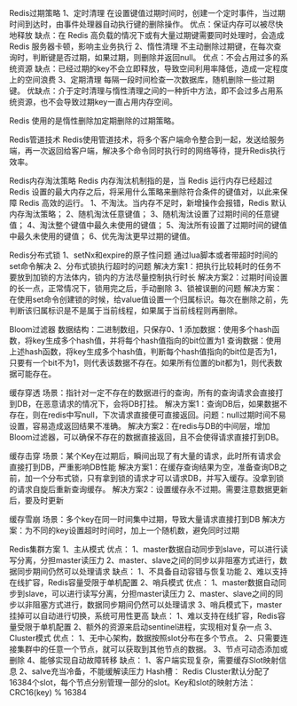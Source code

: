 Redis过期策略
1、定时清理
    在设置键值过期时间时，创建一个定时事件，当过期时间到达时，由事件处理器自动执行键的删除操作。
        优点：保证内存可以被尽快地释放
        缺点：在 Redis 高负载的情况下或有大量过期键需要同时处理时，会造成 Redis 服务器卡顿，影响主业务执行
2、惰性清理
    不主动删除过期键，在每次查询时，判断键是否过期，如果过期，则删除并返回null。
        优点：不会占用过多的系统资源
        缺点：已经过期的key不会立即释放，导致空间利用率降低，造成一定程度上的空间浪费
3、定期清理
    每隔一段时间检查一次数据库，随机删除一些过期键。
    优缺点：介于定时清理与惰性清理之间的一种折中方法，即不会过多占用系统资源，也不会导致过期key一直占用内存空间。

Redis 使用的是惰性删除加定期删除的过期策略。


Redis管道技术
    Redis使用管道技术，将多个客户端命令整合到一起，发送给服务端，再一次返回给客户端，解决多个命令同时执行时的网络等待，提升Redis执行效率。

Redis内存淘汰策略
    Redis 内存淘汰机制指的是，当 Redis 运行内存已经超过 Redis 设置的最大内存之后，将采用什么策略来删除符合条件的键值对，以此来保障 Redis 高效的运行。
    1、不淘汰。当内存不足时，新增操作会报错，Redis 默认内存淘汰策略；
    2、随机淘汰任意键值；
    3、随机淘汰设置了过期时间的任意键值；
    4、淘汰整个键值中最久未使用的键值；
    5、淘汰所有设置了过期时间的键值中最久未使用的键值；
    6、优先淘汰更早过期的键值。

Redis分布式锁
1、setNx和expire的原子性问题
通过lua脚本或者带超时时间的set命令解决
2、分布式锁执行超时的问题
解决方案1：把执行比较耗时的任务不要放到加锁的方法体内，锁内的方法尽量控制执行时长
解决方案2：过期时间设置的长一点，正常情况下，锁用完之后，手动删除
3、锁被误删的问题
解决方案：在使用set命令创建锁的时候，给value值设置一个归属标识。每次在删除之前，先判断该归属标识是不是属于当前线程，如果属于当前线程则再删除。

Bloom过滤器
数据结构：二进制数组，只保存0、1
添加数据：使用多个hash函数，将key生成多个hash值，并将每个hash值指向的bit位置为1
查询数据：使用上述hash函数，将key生成多个hash值，判断每个hash值指向的bit位是否为1，只要有一个bit不为1，则代表该数据不存在。如果所有位置的bit都为1，则代表数据可能存在。

缓存穿透
场景：指针对一定不存在的数据进行的查询，所有的查询请求会直接打到DB，在恶意请求的情况下，会将DB打挂。
解决方案1：查询DB后，如果数据不存在，则在redis中写null，下次请求直接便可直接返回。问题：null过期时间不易设置，容易造成返回结果不准确。
解决方案2：在redis与DB的中间层，增加Bloom过滤器，可以确保不存在的数据直接返回，且不会使得请求直接打到DB。

缓存击穿
场景：某个Key在过期后，瞬间出现了有大量的请求，此时所有请求会直接打到DB，严重影响DB性能
解决方案1：在缓存查询结果为空，准备查询DB之前，加一个分布式锁，只有拿到锁的请求才可以请求DB，并写入缓存。没拿到锁的请求自旋后重新查询缓存。
解决方案2：设置缓存永不过期。需要注意数据更新后，要及时更新

缓存雪崩
场景：多个key在同一时间集中过期，导致大量请求直接打到DB
解决方案：为不同的key设置超时时间时，加上一个随机数，避免同时过期


Redis集群方案
1、主从模式
    优点：
        1、master数据自动同步到slave，可以进行读写分离，分担master读压力
        2、master、slave之间的同步以非阻塞方式进行，数据同步期间仍然可以处理请求
    缺点：
        1、不具备自动容错与恢复功能
        2、难以支持在线扩容，Redis容量受限于单机配置
2、哨兵模式
    优点：
        1、master数据自动同步到slave，可以进行读写分离，分担master读压力
        2、master、slave之间的同步以非阻塞方式进行，数据同步期间仍然可以处理请求
        3、哨兵模式下，master挂掉可以自动进行切换，系统可用性更高
    缺点：
        1、难以支持在线扩容，Redis容量受限于单机配置
        2、额外的资源来启动sentinel进程，实现相对复杂一点
        3、Cluster模式
    优点：
        1、无中心架构，数据按照slot分布在多个节点。
        2、只需要连接集群中的任意一个节点，就可以获取到其他节点的数据。
        3、节点可动态添加或删除
        4、能够实现自动故障转移
    缺点：
        1、客户端实现复杂，需要缓存Slot映射信息
        2、salve充当冷备，不能缓解读压力
    Hash槽：
        Redis Cluster默认分配了16384个slot，每个节点分别管理一部分的slot。Key和slot的映射方法：CRC16(key) % 16384